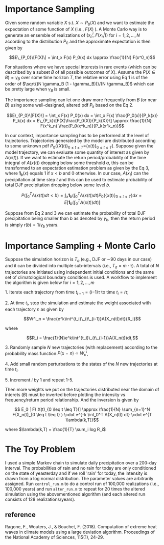 # Importance Sampling

Given some random variable $X$ s.t. $X \sim P_0(X)$ and we want to estimate the expectation of some function of $X$ (i.e., $F(X)$ ). A Monte Carlo way is to generate an ensemble of realizations of $(x^i_n, F(x^i_n))$ for $i = 1, 2, ..., N$ according to the distribution $P_0$ and the approximate expectation is then given by

$$E\_{P_0}\[F(X)\] = \int_x F(x) P_0(x) dx \approx \frac{1}{N} F(x^0_n)$$

For situations where we have special interests in rare events (which can be described by a subset $B$ of all possible outcomes of $X$). Assume the $P(X \in B) = \gamma_B$ over some time horizon $T$, the relative error using Eq 1 is of the order of $\sqrt{(N \gamma_B (1 - \gamma_B))}/(N \gamma_B)$ which can be pretty large when $\gamma_B$ is small.

The importance sampling can let one draw more frequently from $B$ (or near $B$) using some well-designed, altered pdf $P_k$ based on the Eq 2.

$$E\_{P_0}\[F(X)\] = \int_x F(x) P_0(x) dx = \int_x F(x) \frac{P_0(x)}{P_k(x)} P_k(x) dx = E\_{P_k}\[F(X)\frac{P_0(X)}{P_k(X)}\] \approx \frac{1}{N} F(x^k_n) \frac{P_0(x^k_n)}{P_k(x^k_n)}$$

In our context, importance sampling has to be performed at the level of trajectories. Trajectories generated by the model are distributed according to some unknown pdf *P*<sub>0</sub>({*X*(*t*)}<sub>0 ≤ *t* ≤ *T*</sub>={*x*(*t*)}<sub>0 ≤ *t* ≤ *T*</sub>). Suppose given the model trajectory, we can evaluate some quantity of interest as given by $A(x(t))$. If we want to estimate the return period/probability of the time integral of $A(x(t))$ dropping below some threshold $a$, this can be transformed to an expectation estimation problem as given by the Eq 3, where **1**<sub>*b*</sub>(*x*) equals 1 if
*x* \< *b* and 0 otherwise. In our case, *A*(*x*<sub>*t*</sub>) can the precipitation at time step *t* and this can be used to estimate probability of total DJF precipitation dropping below some level *b*.

$$ P(\int_0^T A(x(t)) dt < b) = \int_x \textbf{1}_b(\int_0^T A(x(t))dt)P_0(\{x(t)\}_{0\leq t \leq T})dx = E[\textbf{1}_b(\int_0^T A(x(t))dt)] $$

Suppose from Eq 2 and 3 we can estimate the probability of total DJF precipitation being smaller than *b* as denoted by *γ*<sub>*b*</sub>, then the return period is simply *r*(*b*) = 1/*γ*<sub>*b*</sub> years.

# Importance Sampling + Monte Carlo

Suppose the simulation horizon is *T*<sub>*a*</sub> (e.g., DJF or ∼<!-- -->90 days in our case) and it can be divided into multiple sub-intervals (i.e., *T*<sub>*a*</sub> = *m* ⋅ *τ*). A total of *N* trajectories are initiated using independent initial conditions and the same set of climatological boundary conditions is used. A workflow to implement the algorithm is given below for *i* = 1, 2, ..., *m*

1\. Iterate each trajectory from time *t*<sub>*i* − 1</sub> = (*i*−1)*τ* to time *t*<sub>*i*</sub> = *iτ*,

2\. At time *t*<sub>*i*</sub>, stop the simulation and estimate the weight associated with each trajectory *n* as given by

$$W^i_n = \frac{e^k\int^{t_i}\_{t\_{i-1}}A(X_n(t))dt}{R_i}$$

where

$$R_i = \frac{1}{N}e^k\int^{t_i}\_{t\_{i-1}}A(X_n(t))dt,$$

3\. Randomly sample *N* new trajectories (with replacement) according to the probability mass function $P(x=n) \propto W_n^i$,

4\. Add small random perturbations to the states of the $N$ new trajectories at time $t_i$,

5\. Increment $i$ by 1 and repeat 1-5.

Then more weights we put on the trajectories distributed near the domain of interets ($B$) must be inverted before plotting the intensity vs frequency/return period relationship. And the inversion is given by

$$ E_0 [ F( X(t)_{0 \leq t \leq T})] \approx \frac{1}{N} \sum_{n=1}^N F(X_n(t)_{0 \leq t \leq t} ) \cdot e^{-k \int_0^T A(X_n(t)) dt} \cdot e^{T \lambda(k,T)}$$

where $\lambda(k,T) = \frac{1}{T} \sum_i log R_i$

# The Toy Problem

I used a simple Markov chain to simulate daily precipitation over a 200-day interval. The probabilities of rain and no rain for today are only conditioned on the state of yeasterday and if we roll 'rain' for today, the intensity is drawn from a log normal distribution. The parameter values are arbitrarily assigned. Run ```control_run.m``` to do a control run of 100,000 realizations (i.e., 100,000 years) and run ```alter_run.m``` to repeat for 20 times the altered simulation using the abovementioned algorithm (and each altered run consists of 128 realizations/years).


## reference
Ragone, F., Wouters, J., & Bouchet, F. (2018). Computation of extreme heat waves in climate models using a large deviation algorithm. Proceedings of the National Academy of Sciences, 115(1), 24-29.
